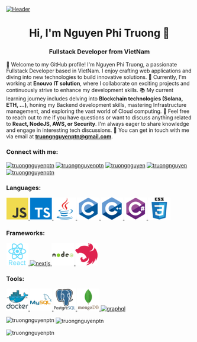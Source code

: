 <!-- Profile Header -->
[![Header]()](https://twitter.com/truongnguyenptn)

<h1 align="center">Hi, I'm Nguyen Phi Truong 👋</h1>
<h3 align="center">Fullstack Developer from VietNam</h3>

🌟 Welcome to my GitHub profile! I'm Nguyen Phi Truong, a passionate Fullstack
Developer based in VietNam. I enjoy crafting web applications and diving into
new technologies to build innovative solutions. 
🚀 Currently, I'm working at **Enouvo
IT solution**, where I collaborate on exciting projects and continuously strive
to enhance my development skills. 
📚 My current learning journey includes
delving into **Blockchain technologies (Solana, ETH, ...)**, honing my Backend
development skills, mastering Infrastructure management, and exploring the vast
world of Cloud computing. 
💬 Feel free to reach out to me if you have questions
or want to discuss anything related to **React, NodeJS, AWS, or Security**. I'm
always eager to share knowledge and engage in interesting tech discussions. 📧
You can get in touch with me via email at **truongnguyenptn@gmail.com**.

<h3 align="left">Connect with me:</h3>
<p align="left">
  <a href="https://twitter.com/truongnguyenptn" target="blank"
    ><img
      align="center"
      src="https://raw.githubusercontent.com/rahuldkjain/github-profile-readme-generator/master/src/images/icons/Social/twitter.svg"
      alt="truongnguyenptn"
      height="30"
      width="40"
  /></a>
  <a href="https://www.linkedin.com/in/truongnguyenptn/" target="blank"
    ><img
      align="center"
      src="https://raw.githubusercontent.com/rahuldkjain/github-profile-readme-generator/master/src/images/icons/Social/linked-in-alt.svg"
      alt="truongnguyenptn"
      height="30"
      width="40"
  /></a>
  <a href="https://codeforces.com/profile/truongnguyenBKDN" target="blank"
    ><img
      align="center"
      src="https://raw.githubusercontent.com/rahuldkjain/github-profile-readme-generator/master/src/images/icons/Social/codeforces.svg"
      alt="truongnguyen"
      height="30"
      width="40"
  /></a>
  <a href="https://leetcode.com/phitruongnguyen/" target="blank"
    ><img
      align="center"
      src="https://raw.githubusercontent.com/rahuldkjain/github-profile-readme-generator/master/src/images/icons/Social/leet-code.svg"
      alt="truongnguyen"
      height="30"
      width="40"
  /></a>
  <a href="https://discord.gg/truongnguyenptn" target="blank"
    ><img
      align="center"
      src="https://raw.githubusercontent.com/rahuldkjain/github-profile-readme-generator/master/src/images/icons/Social/discord.svg"
      alt="truongnguyenptn"
      height="30"
      width="40"
  /></a>
</p>

<!-- Languages -->
<h3 align="left">Languages:</h3>
<p align="left">
  <a
    href="https://developer.mozilla.org/en-US/docs/Web/JavaScript"
    target="_blank"
    rel="noreferrer"
  >
    <img
      src="https://raw.githubusercontent.com/devicons/devicon/master/icons/javascript/javascript-original.svg"
      alt="javascript"
      width="60"
      height="60"
    />
  </a>
  <a href="https://www.typescriptlang.org/" target="_blank" rel="noreferrer">
    <img
      src="https://raw.githubusercontent.com/devicons/devicon/master/icons/typescript/typescript-original.svg"
      alt="typescript"
      width="60"
      height="60"
    />
  </a>
  <a href="https://www.java.com" target="_blank" rel="noreferrer">
    <img
      src="https://raw.githubusercontent.com/devicons/devicon/master/icons/java/java-original.svg"
      alt="java"
      width="60"
      height="60"
    />
  </a>

  <a href="https://www.cprogramming.com/" target="_blank" rel="noreferrer">
    <img
      src="https://raw.githubusercontent.com/devicons/devicon/master/icons/c/c-original.svg"
      alt="c"
      width="60"
      height="60"
    />
  </a>
  <a href="https://www.w3schools.com/cpp/" target="_blank" rel="noreferrer">
    <img
      src="https://raw.githubusercontent.com/devicons/devicon/master/icons/cplusplus/cplusplus-original.svg"
      alt="cplusplus"
      width="60"
      height="60"
    />
  </a>
  <a href="https://www.w3schools.com/cs/" target="_blank" rel="noreferrer">
    <img
      src="https://raw.githubusercontent.com/devicons/devicon/master/icons/csharp/csharp-original.svg"
      alt="csharp"
      width="60"
      height="60"
    />
  </a>
  <a href="https://www.w3schools.com/css/" target="_blank" rel="noreferrer">
    <img
      src="https://raw.githubusercontent.com/devicons/devicon/master/icons/css3/css3-original-wordmark.svg"
      alt="css3"
      width="60"
      height="60"
    />
  </a>

  <!-- Add more language icons here -->
</p>

<!-- Frameworks -->
<h3 align="left">Frameworks:</h3>
<p align="left">
  <a href="https://reactjs.org/" target="_blank" rel="noreferrer">
    <img
      src="https://raw.githubusercontent.com/devicons/devicon/master/icons/react/react-original-wordmark.svg"
      alt="react"
      width="60"
      height="60"
    />
  </a>
  <a href="https://nextjs.org/" target="_blank" rel="noreferrer">
    <img
      src="https://cdn.worldvectorlogo.com/logos/nextjs-2.svg"
      alt="nextjs"
      width="60"
      height="60"
    />
  </a>
  <a href="https://nodejs.org" target="_blank" rel="noreferrer">
    <img
      src="https://raw.githubusercontent.com/devicons/devicon/master/icons/nodejs/nodejs-original-wordmark.svg"
      alt="nodejs"
      width="60"
      height="60"
    />
  </a>
  <a href="https://nestjs.com/" target="_blank" rel="noreferrer">
    <img
      src="https://raw.githubusercontent.com/devicons/devicon/master/icons/nestjs/nestjs-plain.svg"
      alt="nestjs"
      width="60"
      height="60"
    />
  </a>
  <!-- Add more framework icons here -->
</p>

<!-- Tools -->
<h3 align="left">Tools:</h3>
<p align="left">
  <a href="https://www.docker.com/" target="_blank" rel="noreferrer">
    <img
      src="https://raw.githubusercontent.com/devicons/devicon/master/icons/docker/docker-original-wordmark.svg"
      alt="docker"
      width="60"
      height="60"
    />
  </a>
  <a href="https://www.mysql.com/" target="_blank" rel="noreferrer">
    <img
      src="https://raw.githubusercontent.com/devicons/devicon/master/icons/mysql/mysql-original-wordmark.svg"
      alt="mysql"
      width="60"
      height="60"
    />
  </a>
  <a href="https://www.postgresql.org" target="_blank" rel="noreferrer">
    <img
      src="https://raw.githubusercontent.com/devicons/devicon/master/icons/postgresql/postgresql-original-wordmark.svg"
      alt="postgresql"
      width="60"
      height="60"
    />
  </a>
  <a href="https://www.mongodb.com/" target="_blank" rel="noreferrer">
    <img
      src="https://raw.githubusercontent.com/devicons/devicon/master/icons/mongodb/mongodb-original-wordmark.svg"
      alt="mongodb"
      width="60"
      height="60"
    />
  </a>
  <a href="https://graphql.org" target="_blank" rel="noreferrer">
    <img
      src="https://www.vectorlogo.zone/logos/graphql/graphql-icon.svg"
      alt="graphql"
      width="60"
      height="60"
    />
  </a>
  <!-- Add more tool icons here -->
</p>

<!-- GitHub Stats -->
<p>
  <img
    align="left"
    src="https://github-readme-stats.vercel.app/api/top-langs?username=truongnguyenptn&show_icons=true&locale=en&layout=compact"
    alt="truongnguyenptn"
  />
</p>

<p>
  &nbsp;<img
    align="center"
    src="https://github-readme-stats.vercel.app/api?username=truongnguyenptn&show_icons=true&locale=en"
    alt="truongnguyenptn"
  />
</p>

<p>
  <img
    align="center"
    src="https://github-readme-streak-stats.herokuapp.com/?user=truongnguyenptn&"
    alt="truongnguyenptn"
  />
</p>
